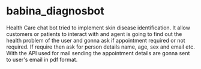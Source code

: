 # babina_diagnosbot
Health Care chat bot tried to implement skin disease identification. It allow customers or patients to interact with and 
agent is going to find out the health problem of the user and gonna ask if appointment required or not required.
If require then ask for person details name, age, sex and email etc.
With the API used for mail sending the appointment details are gonna sent to user's email in pdf format.

